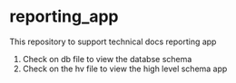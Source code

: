 # reporting_app

This repository to support technical docs reporting app
1. Check on db file to view the databse schema
2. Check on the hv file to view the high level schema app
